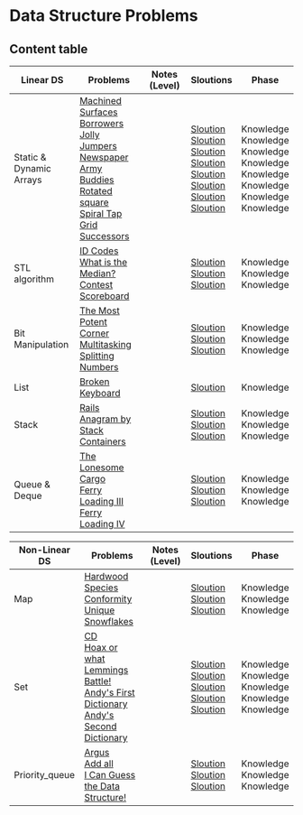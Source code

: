 # Data Structure Problems
## Content table



Linear DS  | Problems | Notes (Level)| Sloutions| Phase
-------------| -------------   |-------------| -------------|-------------
Static & <br> Dynamic Arrays| [Machined Surfaces](https://uva.onlinejudge.org/index.php?option=com_onlinejudge&Itemid=8&page=show_problem&problem=355)<br> [Borrowers](https://uva.onlinejudge.org/index.php?option=com_onlinejudge&Itemid=8&page=show_problem&problem=166)<br>[Jolly Jumpers](https://uva.onlinejudge.org/index.php?option=com_onlinejudge&Itemid=8&page=show_problem&problem=979)<br>[Newspaper](https://uva.onlinejudge.org/index.php?option=com_onlinejudge&Itemid=8&page=show_problem&problem=2315)<br>[Army Buddies](https://uva.onlinejudge.org/index.php?option=onlinejudge&page=show_problem&problem=3778)<br> [Rotated square](https://uva.onlinejudge.org/index.php?option=onlinejudge&page=show_problem&problem=1796)<br>[Spiral Tap](https://uva.onlinejudge.org/index.php?option=onlinejudge&page=show_problem&problem=1861)<br>[Grid Successors](https://uva.onlinejudge.org/index.php?option=onlinejudge&page=show_problem&problem=2628)| <br><br><br><br><br>| [Sloution](https://github.com/basmaashouur/Competitive-Programming/blob/master/Solutions-library/data-strcture-solutions%20/414-UVa.cpp)<br>[Sloution](https://github.com/basmaashouur/Competitive-Programming/blob/master/Solutions-library/data-strcture-solutions%20/230-UVa.cpp)<br> [Sloution](https://github.com/basmaashouur/Competitive-Programming/blob/master/Solutions-library/data-strcture-solutions%20/10038-UVa.cpp)<br> [Sloution](https://github.com/basmaashouur/Competitive-Programming/blob/master/Solutions-library/data-strcture-solutions%20/11340-UVa.cpp)<br> [Sloution](https://github.com/basmaashouur/Competitive-Programming/blob/master/Solutions-library/data-strcture-solutions%20/12356-UVa.cpp)<br>[Sloution]()<br>[Sloution]()<br>[Sloution]()<br>| Knowledge <br> Knowledge <br> Knowledge <br> Knowledge <br> Knowledge <br>Knowledge <br>Knowledge <br>Knowledge 
STL algorithm|[ID Codes](https://uva.onlinejudge.org/index.php?option=com_onlinejudge&Itemid=8&page=show_problem&problem=82)<br>[What is the Median?](https://uva.onlinejudge.org/index.php?option=onlinejudge&page=show_problem&problem=1048)<br>[Contest Scoreboard](https://uva.onlinejudge.org/index.php?option=com_onlinejudge&Itemid=8&page=show_problem&problem=1199)||[Sloution](https://github.com/basmaashouur/Competitive-Programming/blob/master/Solutions-library/data-strcture-solutions%20/146-UVa.cpp)<br>[Sloution](https://github.com/basmaashouur/Competitive-Programming/blob/master/Solutions-library/data-strcture-solutions%20/10107-UVa.cpp)<br>[Sloution](https://github.com/basmaashouur/Competitive-Programming/blob/master/Solutions-library/data-strcture-solutions%20/10258-UVa.cpp)<br>|Knowledge <br> Knowledge <br> Knowledge <br>
Bit Manipulation|[The Most Potent Corner](https://uva.onlinejudge.org/index.php?option=com_onlinejudge&Itemid=8&page=show_problem&problem=1205)<br>[Multitasking](https://uva.onlinejudge.org/index.php?option=com_onlinejudge&Itemid=8&page=show_problem&problem=3077)<br>[Splitting Numbers](https://uva.onlinejudge.org/index.php?option=com_onlinejudge&Itemid=8&page=show_problem&problem=3084)||[Sloution]()<br>[Sloution]()<br>[Sloution](https://github.com/basmaashouur/Competitive-Programming/blob/master/Solutions-library/data-strcture-solutions%20/11933-UVa.cpp)<br>|Knowledge <br> Knowledge <br> Knowledge <br>
List|[Broken Keyboard](https://uva.onlinejudge.org/index.php?option=com_onlinejudge&Itemid=8&page=show_problem&problem=3139)||[Sloution](https://github.com/basmaashouur/Competitive-Programming/blob/master/Solutions-library/data-strcture-solutions%20/11988-UVa.cpp)<br>|Knowledge <br> 
Stack|[Rails](https://uva.onlinejudge.org/index.php?option=onlinejudge&page=show_problem&problem=455)<br>[Anagram by Stack](https://uva.onlinejudge.org/index.php?option=onlinejudge&page=show_problem&problem=673)<br>[Containers](https://uva.onlinejudge.org/index.php?option=com_onlinejudge&Itemid=8&page=show_problem&problem=3503)<br>||[Sloution](https://github.com/basmaashouur/Competitive-Programming/blob/master/Solutions-library/data-strcture-solutions%20/514-UVa.cpp)<br>[Sloution]()<br>[Sloution](https://github.com/basmaashouur/Competitive-Programming/blob/master/Solutions-library/data-strcture-solutions%20/1062-UVa.cpp)<br>|Knowledge <br> Knowledge <br> Knowledge <br>
Queue & Deque|[The Lonesome Cargo](https://uva.onlinejudge.org/index.php?option=onlinejudge&page=show_problem&problem=1113)<br>[Ferry Loading III](https://uva.onlinejudge.org/index.php?option=onlinejudge&page=show_problem&problem=1842)<br>[Ferry Loading IV](https://uva.onlinejudge.org/index.php?option=com_onlinejudge&Itemid=8&page=show_problem&problem=1975)<br>||[Sloution]()<br>[Sloution]()<br>[Sloution]()<br>|Knowledge <br> Knowledge <br> Knowledge <br>




Non-Linear DS  | Problems | Notes (Level)| Sloutions| Phase
-------------| -------------   |-------------| -------------|-------------
Map | [Hardwood Species](https://uva.onlinejudge.org/index.php?option=com_onlinejudge&Itemid=8&category=24&page=show_problem&problem=1167)<br> [Conformity](https://uva.onlinejudge.org/index.php?option=com_onlinejudge&Itemid=8&category=24&page=show_problem&problem=2261)<br>[Unique Snowflakes](https://uva.onlinejudge.org/index.php?option=com_onlinejudge&Itemid=8&category=24&page=show_problem&problem=2619)||[Sloution](https://github.com/basmaashouur/Competitive-Programming/blob/master/Solutions-library/data-strcture-solutions%20/10226-UVa.cpp)<br>[Sloution](https://github.com/basmaashouur/Competitive-Programming/blob/master/Solutions-library/data-strcture-solutions%20/11286-UVa.cpp)<br>[Sloution]()<br>|Knowledge <br> Knowledge <br> Knowledge <br>
Set |[CD](https://uva.onlinejudge.org/index.php?option=com_onlinejudge&Itemid=8&page=show_problem&category=24&problem=2949&mosmsg=Submission+received+with+ID+20995382)<br> [Hoax or what](https://uva.onlinejudge.org/index.php?option=com_onlinejudge&Itemid=8&category=24&page=show_problem&problem=2077)<br>[Lemmings Battle!](https://uva.onlinejudge.org/index.php?option=com_onlinejudge&Itemid=8&category=24&page=show_problem&problem=919)<br>[Andy's First Dictionary](https://uva.onlinejudge.org/index.php?option=onlinejudge&Itemid=99999999&page=show_problem&category=&problem=1756&mosmsg=Submission+received+with+ID+21029588)<br> [Andy's Second Dictionary](https://uva.onlinejudge.org/index.php?option=onlinejudge&page=show_problem&problem=2003)| |[Sloution](https://github.com/basmaashouur/Competitive-Programming/blob/master/Solutions-library/data-strcture-solutions%20/11894-UVa.cpp)<br>[Sloution](https://github.com/basmaashouur/Competitive-Programming/blob/master/Solutions-library/data-strcture-solutions%20/11136-UVa.cpp)<br>[Sloution](https://github.com/basmaashouur/Competitive-Programming/blob/master/Solutions-library/data-strcture-solutions%20/978-UVa.cpp)<br>[Sloution](https://github.com/basmaashouur/Competitive-Programming/blob/master/Solutions-library/data-strcture-solutions%20/10815-UVa.cpp)<br>[Sloution]() |Knowledge <br> Knowledge <br> Knowledge <br> Knowledge <br> Knowledge <br>
Priority_queue |[Argus](https://uva.onlinejudge.org/index.php?option=com_onlinejudge&Itemid=8&category=24&page=show_problem&problem=3644)<br>[Add all](https://uva.onlinejudge.org/index.php?option=com_onlinejudge&Itemid=8&category=24&page=show_problem&problem=1895)<br>[I Can Guess the Data Structure!](https://uva.onlinejudge.org/index.php?option=com_onlinejudge&Itemid=8&category=24&page=show_problem&problem=3146) | |[Sloution](https://github.com/basmaashouur/Competitive-Programming/blob/master/Solutions-library/data-strcture-solutions%20/1203-UVa.cpp)<br>[Sloution](https://github.com/basmaashouur/Competitive-Programming/blob/master/Solutions-library/data-strcture-solutions%20/10954-UVa.cpp)<br>[Sloution](https://github.com/basmaashouur/Competitive-Programming/blob/master/Solutions-library/data-strcture-solutions%20/11995-UVa.cpp)<br> |Knowledge <br> Knowledge <br> Knowledge <br>
